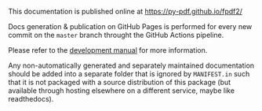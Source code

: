 This documentation is published online at https://py-pdf.github.io/fpdf2/

Docs generation & publication on GitHub Pages is performed for every new commit on the `master` branch
throught the GitHub Actions pipeline.

Please refer to the [development manual](https://py-pdf.github.io/fpdf2/Development.html#documentation)
for more information.

Any non-automatically generated and separately maintained documentation should
be added into a separate folder that is ignored by `MANIFEST.in` such that it
is not packaged with a source distribution of this package (but available
through hosting elsewhere on a different service, maybe like readthedocs).
